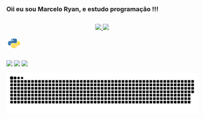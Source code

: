 ### Oii eu sou Marcelo Ryan, e estudo programação !!!
 ##
<div align="center">
  <a href="https://https://github.com/Marcello-off">
  <img height="180em" src="https://github-readme-stats.vercel.app/api?username=Marcello-off&show_icons=true&theme=dark&include_all_commits=true&count_private=true"/>
  <img height="180em" src="https://github-readme-stats.vercel.app/api/top-langs/?username=Marcello-off&layout=compact&langs_count=7&theme=dark"/>
</div>
  
<div style="display: inline_block"><br>
  <img align="center" alt="Marcelo-Python" height="30" width="40" src="https://raw.githubusercontent.com/devicons/devicon/master/icons/python/python-original.svg">
</div>
  
  ##  
  
<div> 
  <a href="https://www.instagram.com/cello.off/" target="_blank"><img src="https://img.shields.io/badge/-Instagram-%23E4405F?style=for-the-badge&logo=instagram&logoColor=white" target="_blank"></a>
  <a href = "mailto:marceloryan47@gmail.com"><img src="https://img.shields.io/badge/-Gmail-%23333?style=for-the-badge&logo=gmail&logoColor=white" target="_blank"></a>
  <a href="https://www.linkedin.com/in/marcelo-off/" target="_blank"><img src="https://img.shields.io/badge/-LinkedIn-%230077B5?style=for-the-badge&logo=linkedin&logoColor=white" target="_blank"></a> 
 
  ![Snake animation](https://github.com/Marcello-off/Marcello-off/blob/output/github-contribution-grid-snake.svg)
 
</div>
